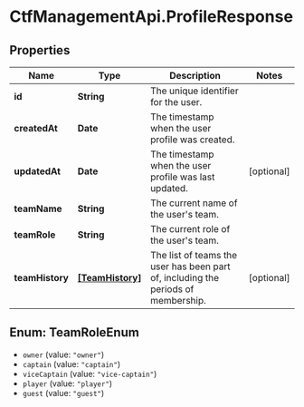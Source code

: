 # CtfManagementApi.ProfileResponse

## Properties
Name | Type | Description | Notes
------------ | ------------- | ------------- | -------------
**id** | **String** | The unique identifier for the user. | 
**createdAt** | **Date** | The timestamp when the user profile was created. | 
**updatedAt** | **Date** | The timestamp when the user profile was last updated. | [optional] 
**teamName** | **String** | The current name of the user&#x27;s team. | 
**teamRole** | **String** | The current role of the user&#x27;s team. | 
**teamHistory** | [**[TeamHistory]**](TeamHistory.md) | The list of teams the user has been part of, including the periods of membership. | [optional] 

<a name="TeamRoleEnum"></a>
## Enum: TeamRoleEnum

* `owner` (value: `"owner"`)
* `captain` (value: `"captain"`)
* `viceCaptain` (value: `"vice-captain"`)
* `player` (value: `"player"`)
* `guest` (value: `"guest"`)

